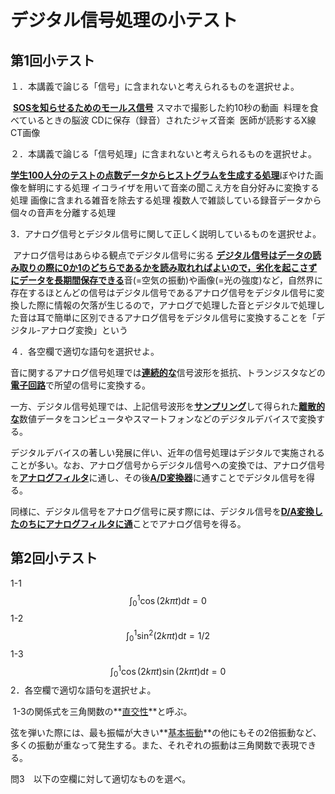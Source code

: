 # デジタル信号処理の小テスト

## 第1回小テスト

１．本講義で論じる「信号」に含まれないと考えられるものを選択せよ。

​	<u>**SOSを知らせるためのモールス信号**</u>
​	スマホで撮影した約10秒の動画
​	料理を食べているときの脳波
​	CDに保存（録音）されたジャズ音楽
​	医師が読影するX線CT画像



２．本講義で論じる「信号処理」に含まれないと考えられるものを選択せよ。

​	**<u>学生100人分のテストの点数データからヒストグラムを生成する処理</u>**
​	ぼやけた画像を鮮明にする処理
​	イコライザを用いて音楽の聞こえ方を自分好みに変換する処理
​	画像に含まれる雑音を除去する処理
​	複数人で雑談している録音データから個々の音声を分離する処理



3．アナログ信号とデジタル信号に関して正しく説明しているものを選択せよ。

​	アナログ信号はあらゆる観点でデジタル信号に劣る
​	**<u>デジタル信号はデータの読み取りの際に0か1のどちらであるかを読み取れればよいので，劣化を起こさずにデータを長期間保存できる</u>**
​	音(=空気の振動)や画像(=光の強度)など，自然界に存在するほとんどの信号はデジタル信号である
​	アナログ信号をデジタル信号に変換した際に情報の欠落が生じるので，アナログで処理した音とデジタルで処理した音は耳で簡単に区別できる
​	アナログ信号をデジタル信号に変換することを「デジタル-アナログ変換」という



４．各空欄で適切な語句を選択せよ。

​	音に関するアナログ信号処理では<u>**連続的な**</u>信号波形を抵抗、トランジスタなどの<u>**電子回路**</u>で所望の信号に変換する。

​	一方、デジタル信号処理では、上記信号波形を<u>**サンプリング**</u>して得られた<u>**離散的な**</u>数値データをコンピュータやスマートフォンなどのデジタルデバイスで変換する。

​	デジタルデバイスの著しい発展に伴い、近年の信号処理はデジタルで実施されることが多い。なお、アナログ信号からデジタル信号への変換では、アナログ信号を<u>**アナログフィルタ**</u>に通し、その後<u>**A/D変換器**</u>に通すことでデジタル信号を得る。

​	同様に、デジタル信号をアナログ信号に戻す際には、デジタル信号を<u>**D/A変換したのちにアナログフィルタに通**</u>ことでアナログ信号を得る。

##  第2回小テスト

1-1 
$$
\int_{0}^{1} \cos (2k \pi t) \mathrm{d} t=0
$$
1-2
$$
\int_{0}^{1} \sin ^{2}(2k \pi t) \mathrm{d} t=1/2
$$
1-3
$$
\int_{0}^{1} \cos (2k \pi t) \sin (2k \pi t) \mathrm{d} t=0
$$
2．各空欄で適切な語句を選択せよ。

​	1-3の関係式を三角関数の**<u>直交性</u>**と呼ぶ。

​	弦を弾いた際には、最も振幅が大きい**<u>基本振動</u>**の他にもその2倍振動など、多くの振動が重なって発生する。また、それぞれの振動は三⾓関数で表現できる。



問3　以下の空欄に対して適切なものを選べ。

